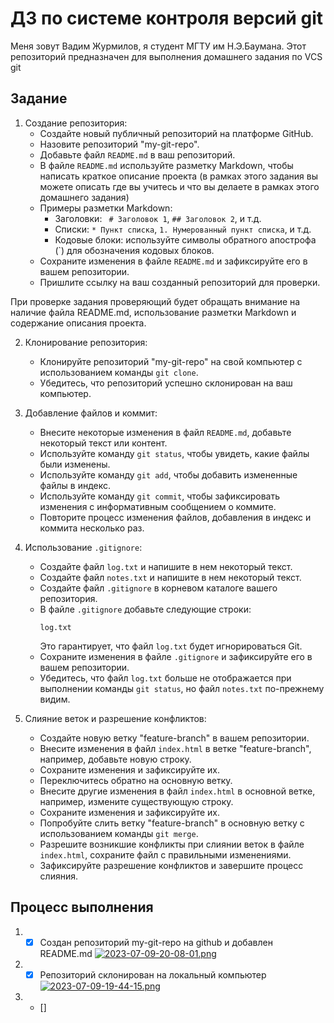 # ДЗ по системе контроля версий git

Меня зовут Вадим Журмилов, я студент МГТУ им Н.Э.Баумана. Этот репозиторий предназначен для выполнения домашнего задания
по VCS git
## Задание
1. Создание репозитория:
    * Создайте новый публичный репозиторий на платформе GitHub.
    * Назовите репозиторий "my-git-repo".
    * Добавьте файл `README.md` в ваш репозиторий.
    * В файле `README.md` используйте разметку Markdown, чтобы написать краткое описание проекта (в рамках этого задания вы можете описать где вы учитесь и что вы делаете в рамках этого домашнего задания)
    * Примеры разметки Markdown:
        * Заголовки: ` # Заголовок 1`, `## Заголовок 2`, и т.д.
        * Списки: `* Пункт списка`, `1. Нумерованный пункт списка`, и т.д.
        * Кодовые блоки: используйте символы обратного апострофа (`) для обозначения кодовых блоков.
    * Сохраните изменения в файле `README.md` и зафиксируйте его в вашем репозитории.
    * Пришлите ссылку на ваш созданный репозиторий для проверки.

При проверке задания проверяющий будет обращать внимание на наличие файла README.md, использование разметки Markdown и содержание описания проекта.

2. Клонирование репозитория:
    * Клонируйте репозиторий "my-git-repo" на свой компьютер с использованием команды `git clone`.
    * Убедитесь, что репозиторий успешно склонирован на ваш компьютер.

3. Добавление файлов и коммит:
    * Внесите некоторые изменения в файл `README.md`, добавьте некоторый текст или контент.
    * Используйте команду `git status`, чтобы увидеть, какие файлы были изменены.
    * Используйте команду `git add`, чтобы добавить измененные файлы в индекс.
    * Используйте команду `git commit`, чтобы зафиксировать изменения с информативным сообщением о коммите.
    * Повторите процесс изменения файлов, добавления в индекс и коммита несколько раз.

4. Использование `.gitignore`:
    * Создайте файл `log.txt` и напишите в нем некоторый текст.
    * Создайте файл `notes.txt` и напишите в нем некоторый текст.
    * Создайте файл `.gitignore` в корневом каталоге вашего репозитория.
    * В файле `.gitignore` добавьте следующие строки:
      ```
      log.txt
      ```
      Это гарантирует, что файл `log.txt` будет игнорироваться Git.
    * Сохраните изменения в файле `.gitignore` и зафиксируйте его в вашем репозитории.
    * Убедитесь, что файл `log.txt` больше не отображается при выполнении команды `git status`, но файл `notes.txt` по-прежнему видим.

5. Слияние веток и разрешение конфликтов:
    * Создайте новую ветку "feature-branch" в вашем репозитории.
    * Внесите изменения в файл `index.html` в ветке "feature-branch", например, добавьте новую строку.
    * Сохраните изменения и зафиксируйте их.
    * Переключитесь обратно на основную ветку.
    * Внесите другие изменения в файл `index.html` в основной ветке, например, измените существующую строку.
    * Сохраните изменения и зафиксируйте их.
    * Попробуйте слить ветку "feature-branch" в основную ветку с использованием команды `git merge`.
    * Разрешите возникшие конфликты при слиянии веток в файле `index.html`, сохраните файл с правильными изменениями.
    * Зафиксируйте разрешение конфликтов и завершите процесс слияния.

## Процесс выполнения

1. - [x] Cоздан репозиторий my-git-repo на github и добавлен README.md
     [![2023-07-09-20-08-01.png](https://i.postimg.cc/d1wnQHh9/2023-07-09-20-08-01.png)](https://postimg.cc/bGV13RHG)
2. - [x] Репозиторий склонирован на локальный компьютер
[![2023-07-09-19-44-15.png](https://i.postimg.cc/qq1Hk6Q1/2023-07-09-19-44-15.png)](https://postimg.cc/5QQRg0hz)
3. - []